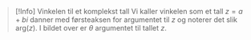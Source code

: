 > [!Info] Vinkelen til et komplekst tall
> Vi kaller vinkelen som et tall $z = a+bi$ danner med førsteaksen for argumentet til $z$ og noterer det slik $\text{arg}(z)$. I bildet over er $\theta$ argumentet til tallet $z$.
> 
